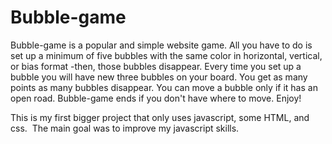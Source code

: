 # Bubble-game

Bubble-game is a popular and simple website game. All you have to do is set up a minimum of five bubbles with the same color in horizontal, vertical, or bias format -then, those bubbles disappear. Every time you set up a bubble you will have new three bubbles on your board. You get as many points as many bubbles disappear. You can move a bubble only if it has an open road. Bubble-game ends if you don't have where to move. Enjoy!

This is my first bigger project that only uses javascript, some HTML, and css.  The main goal was to improve my javascript skills.